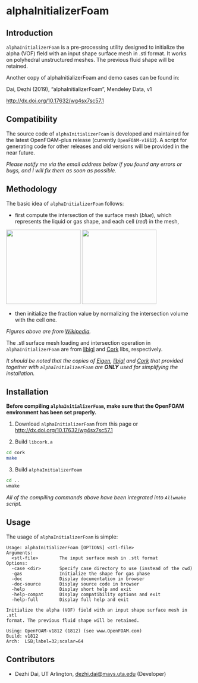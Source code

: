 # alphaInitializerFoam

## Introduction

```alphaInitializerFoam``` is a pre-processing utility designed to initialize the alpha (VOF) field with an input shape surface mesh in .stl format. It works on  polyhedral unstructured meshes. The previous fluid shape will be retained.

Another copy of alphaInitializerFoam and demo cases can be found in:

Dai, Dezhi (2019), “alphaInitializerFoam”, Mendeley Data, v1

http://dx.doi.org/10.17632/wg4sx7sc57.1


## Compatibility

The source code of ```alphaInitializerFoam``` is developed and maintained for the latest OpenFOAM-plus release (currently ```OpenFOAM-v1812```). A script for generating code for other releases and old versions will be provided in the near future.

*Please notify me via the email address below if you found any errors or bugs, and I will fix them as soon as possible.*


## Methodology

The basic idea of ```alphaInitializerFoam``` follows:

* first compute the intersection of the surface mesh (*blue*), which represents the liquid or gas shape, and each cell (*red*) in the mesh,
<img src="https://upload.wikimedia.org/wikipedia/commons/4/4a/Boolean_union.PNG" width="200">
<img src="https://upload.wikimedia.org/wikipedia/commons/0/0b/Boolean_intersect.PNG" width="200">

* then initialize the fraction value by normalizing the intersection volume with the cell one.

*Figures above are from [Wikipedia](https://en.wikipedia.org/wiki/Constructive_solid_geometry).*


The .stl surface mesh loading and intersection operation in ```alphaInitializerFoam``` are from [libigl](https://libigl.github.io/) and [Cork](https://github.com/gilbo/cork) libs, respectively.

*It should be noted that the copies of [Eigen](http://eigen.tuxfamily.org/index.php?title=Main_Page), [libigl](https://libigl.github.io/) and [Cork](https://github.com/gilbo/cork) that provided together with ```alphaInitializerFoam``` are **ONLY** used for simplifying the installation.*

## Installation

**Before compiling ```alphaInitializerFoam```, make sure that the OpenFOAM environment has been set properly.**

1. Download ```alphaInitializerFoam``` from this page or http://dx.doi.org/10.17632/wg4sx7sc57.1

2. Build ```libcork.a```
```bash
cd cork
make
```

3. Build ```alphaInitializerFoam```
```bash
cd ..
wmake
```

*All of the compiling commands above have been integrated into ```Allwmake``` script.*

## Usage

The usage of ```alphaInitializerFoam``` is simple:

```
Usage: alphaInitializerFoam [OPTIONS] <stl-file>
Arguments:
  <stl-file>        The input surface mesh in .stl format
Options:
  -case <dir>       Specify case directory to use (instead of the cwd)
  -gas              Initialize the shape for gas phase
  -doc              Display documentation in browser
  -doc-source       Display source code in browser
  -help             Display short help and exit
  -help-compat      Display compatibility options and exit
  -help-full        Display full help and exit

Initialize the alpha (VOF) field with an input shape surface mesh in .stl
format. The previous fluid shape will be retained.

Using: OpenFOAM-v1812 (1812) (see www.OpenFOAM.com)
Build: v1812
Arch:  LSB;label=32;scalar=64

```


## Contributors

* Dezhi Dai, UT Arlington, dezhi.dai@mavs.uta.edu (Developer)